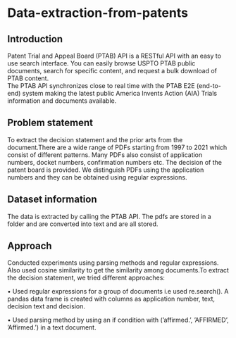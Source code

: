 # Data-extraction-from-patents

## Introduction

Patent Trial and Appeal Board (PTAB) API is a RESTful API with an easy to use search interface. You can easily browse USPTO PTAB public documents, search for specific content, and request a bulk download of PTAB content.  
The PTAB API synchronizes close to real time with the PTAB E2E (end-to-end) system making the latest public America Invents Action (AIA) Trials information and documents available.

## Problem statement

To extract the decision statement and the prior arts from the document.There are a wide range of PDFs starting from 1997 to 2021 which consist of different patterns. Many PDFs also consist of application numbers, docket numbers, confirmation numbers etc. The decision of the patent board is provided. We distinguish PDFs using the application numbers and they can be obtained using regular expressions.

## Dataset information

The data is extracted by calling the PTAB API. The pdfs are stored in a folder and are converted into text and are all stored. 

## Approach

Conducted experiments using parsing methods and regular expressions. Also used cosine similarity to get the similarity among documents.To extract the decision statement, we tried different approaches:

• Used regular expressions for a group of documents i.e used re.search(). A pandas data frame is created with columns as application number, text, decision text and decision.

• Used parsing method by using an if condition with (’affirmed.’, ’AFFIRMED’, ’Affirmed.’) in a text document.


